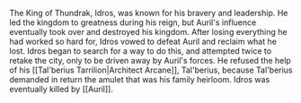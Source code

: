 The King of Thundrak, Idros, was known for his bravery and leadership. He led the kingdom to greatness during his reign, but Auril's influence eventually took over and destroyed his kingdom. After losing everything he had worked so hard for, Idros vowed to defeat Auril and reclaim what he lost.
Idros began to search for a way to do this, and attempted twice to retake the city, only to be driven away by Auril's forces. He refused the help of his [[Tal'berius Tarrilion|Architect Arcane]], Tal'berius, because Tal'berius demanded in return the amulet that was his family heirloom. 
Idros was eventually killed by [[Auril]].